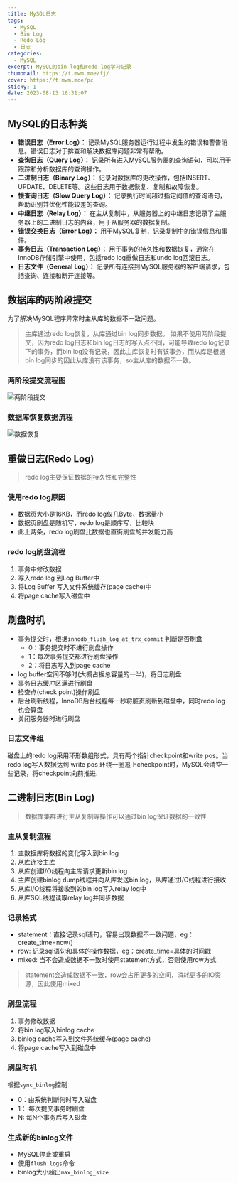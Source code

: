 ```yaml
---
title: MySQL日志
tags:
  - MySQL
  - Bin Log
  - Redo Log
  - 日志
categories:
  - MySQL
excerpt: MySQL的bin log和redo log学习记录
thumbnail: https://t.mwm.moe/fj/
cover: https://t.mwm.moe/pc
sticky: 1
date: 2023-08-13 16:31:07
---
```


MySQL的日志种类
----------

*   **错误日志（Error Log）：** 记录MySQL服务器运行过程中发生的错误和警告消息。错误日志对于排查和解决数据库问题非常有帮助。
*   **查询日志（Query Log）：** 记录所有进入MySQL服务器的查询语句，可以用于跟踪和分析数据库的查询操作。
*   **二进制日志（Binary Log）：** 记录对数据库的更改操作，包括INSERT、UPDATE、DELETE等。这些日志用于数据恢复、复制和故障恢复。
*   **慢查询日志（Slow Query Log）：** 记录执行时间超过指定阈值的查询语句，帮助识别并优化性能较差的查询。
*   **中继日志（Relay Log）：** 在主从复制中，从服务器上的中继日志记录了主服务器上的二进制日志的内容，用于从服务器的数据复制。
*   **错误交换日志（Error Log）：** 用于MySQL复制，记录复制中的错误信息和事件。
*   **事务日志（Transaction Log）：** 用于事务的持久性和数据恢复，通常在InnoDB存储引擎中使用，包括redo log重做日志和undo log回滚日志。
*   **日志文件（General Log）：** 记录所有连接到MySQL服务器的客户端请求，包括查询、连接和断开连接等。

数据库的两阶段提交
---------

为了解决MySQL程序异常时主从库的数据不一致问题。

> 主库通过redo log恢复，从库通过bin log同步数据。 如果不使用两阶段提交，因为redo log日志和bin log日志的写入点不同，可能导致redo log记录下的事务，而bin log没有记录，因此主库恢复时有该事务，而从库是根据bin log同步的因此从库没有该事务，so主从库的数据不一致。

### 两阶段提交流程图

![两阶段提交]([https://raw.githubusercontent.com/StudyRecording/waste-code-image/main/img/20230813153035.png](https://raw.githubusercontent.com/StudyRecording/waste-code-image/main/img/20230813153035.png))

### 数据库恢复数据流程

![数据恢复]([https://raw.githubusercontent.com/StudyRecording/waste-code-image/main/img/20230813153520.png](https://raw.githubusercontent.com/StudyRecording/waste-code-image/main/img/20230813153520.png))

重做日志(Redo Log)
--------------

> redo log主要保证数据的持久性和完整性

### 使用redo log原因

*   数据页大小是16KB，而redo log仅几Byte，数据量小
*   数据页刷盘是随机写，redo log是顺序写，比较块
*   此上两条，redo log刷盘比数据也直街刷盘的并发能力高

### redo log刷盘流程

1.  事务中修改数据
2.  写入redo log 到Log Buffer中
3.  将Log Buffer 写入文件系统缓存(page cache)中
4.  将page cache写入磁盘中

刷盘时机
----

*   事务提交时，根据`innodb_flush_log_at_trx_commit` 判断是否刷盘
    *   0：事务提交时不进行刷盘操作
    *   1：每次事务提交都进行刷盘操作
    *   2：将日志写入到page cache
*   log buffer空间不够时(大概占据总容量的一半)，将日志刷盘
*   事务日志缓冲区满进行刷盘
*   检查点(check point)操作刷盘
*   后台刷新线程，InnoDB后台线程每一秒将脏页刷新到磁盘中，同时redo log也会算盘
*   关闭服务器时进行刷盘

### 日志文件组

磁盘上的redo log采用环形数组形式，具有两个指针checkpoint和write pos。当redo log写入数据达到 write pos 环绕一圈追上checkpoint时，MySQL会清空一些记录，将checkpoint向前推进.

二进制日志(Bin Log)
--------------

> 数据库集群进行主从复制等操作可以通过bin log保证数据的一致性

### 主从复制流程

1.  主数据库将数据的变化写入到bin log
2.  从库连接主库
3.  从库创建I/O线程向主库请求更新bin log
4.  主库创建binlog dump线程并向从库发送bin log，从库通过I/O线程进行接收
5.  从库I/O线程将接收到的bin log写入relay log中
6.  从库SQL线程读取relay log并同步数据

### 记录格式

*   statement：直接记录sql语句，容易出现数据不一致问题，eg：create\_time=now()
*   row: 记录sql语句和具体的操作数据，eg：create\_time=具体的时间戳
*   mixed: 当不会造成数据不一致时使用statement方式，否则使用row方式

> statement会造成数据不一致，row会占用更多的空间，消耗更多的IO资源，因此使用mixed

### 刷盘流程

1.  事务修改数据
2.  将bin log写入binlog cache
3.  binlog cache写入到文件系统缓存(page cache)
4.  将page cache写入到磁盘中

### 刷盘时机

根据`sync_binlog`控制

*   0：由系统判断何时写入磁盘
*   1： 每次提交事务时刷盘
*   N: 每N个事务后写入磁盘

### 生成新的binlog文件

*   MySQL停止或重启
*   使用`flush logs`命令
*   binlog大小超出`max_binlog_size`